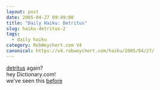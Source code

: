 ```yaml
---
layout: post
date: 2005-04-27 09:49:00
title: "Daily Haiku: Detritus"
slug: haiku-detritus-2
tags:
  - daily haiku
category: RobWeychert.com V4
canonical: https://v4.robweychert.com/haiku/2005/04/27/
---
```


[detritus](http://dictionary.reference.com/wordoftheday/archive/2005/04/27.html) again?  
hey Dictionary.com!  
we’ve seen this [before](http://www.robweychert.com/haiku/2005/04/13/)